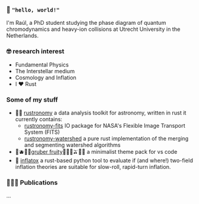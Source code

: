 ### 👋 `"hello, world!"`
I'm Raúl, a PhD student studying the phase diagram of quantum chromodynamics and heavy-ion collisions at Utrecht University in the Netherlands.

### 🤓 research interest
- Fundamental Physics
- The Interstellar medium
- Cosmology and Inflation
- I ❤️ Rust

### Some of my stuff
- 🦀🌌 [rustronomy](https://github.com/smups/rustronomy) a data analysis toolkit for astronomy, written in rust it currently contains:
  - [rustronomy-fits](https://github.com/smups/rustronomy-fits) IO package for NASA's Flexible Image Transport System (FITS)
  - [rustronomy-watershed](https://github.com/smups/rustronomy-watershed) a pure rust implementation of the merging and segmenting watershed algorithms
- 🍇🫐🍒🍎[gruber fruity](https://github.com/smups/gruberfruity)🍊🍋🍐🫒🍧🌸 a minimalist theme pack for vs code
- 🌌 [inflatox](https://github.com/smups/inflatox) a rust-based python tool to evaluate if (and where!) two-field inflation theories are suitable for slow-roll, rapid-turn inflation.

### 🧑🏼‍🔬 Publications
...
